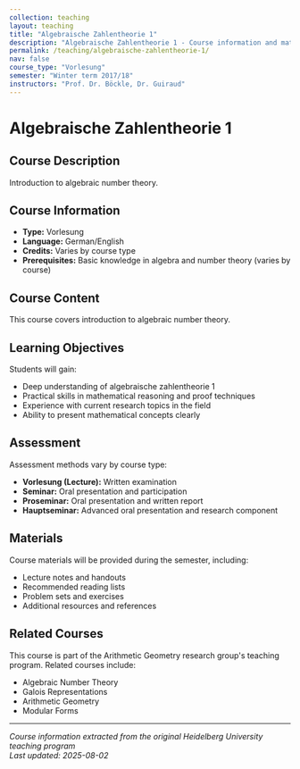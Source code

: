 ```yaml
---
collection: teaching
layout: teaching
title: "Algebraische Zahlentheorie 1"
description: "Algebraische Zahlentheorie 1 - Course information and materials."
permalink: /teaching/algebraische-zahlentheorie-1/
nav: false
course_type: "Vorlesung"
semester: "Winter term 2017/18"
instructors: "Prof. Dr. Böckle, Dr. Guiraud"
---
```


# Algebraische Zahlentheorie 1

## Course Description 

Introduction to algebraic number theory.

## Course Information 

- **Type:** Vorlesung
- **Language:** German/English
- **Credits:** Varies by course type
- **Prerequisites:** Basic knowledge in algebra and number theory (varies by course)

## Course Content 

This course covers introduction to algebraic number theory.

## Learning Objectives 

Students will gain:
- Deep understanding of algebraische zahlentheorie 1
- Practical skills in mathematical reasoning and proof techniques
- Experience with current research topics in the field
- Ability to present mathematical concepts clearly

## Assessment 

Assessment methods vary by course type:
- **Vorlesung (Lecture):** Written examination
- **Seminar:** Oral presentation and participation
- **Proseminar:** Oral presentation and written report
- **Hauptseminar:** Advanced oral presentation and research component

## Materials 

Course materials will be provided during the semester, including:
- Lecture notes and handouts
- Recommended reading lists
- Problem sets and exercises
- Additional resources and references

## Related Courses 

This course is part of the Arithmetic Geometry research group's teaching program. Related courses include:
- Algebraic Number Theory
- Galois Representations
- Arithmetic Geometry
- Modular Forms

---

*Course information extracted from the original Heidelberg University teaching program*  
*Last updated: 2025-08-02*